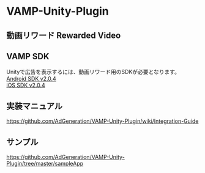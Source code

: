 # VAMP-Unity-Plugin
## 動画リワード Rewarded Video

## VAMP SDK
Unityで広告を表示するには、動画リワード用のSDKが必要となります。    
[Android SDK v2.0.4](https://github.com/AdGeneration/VAMP-Android-SDK/releases/tag/v2.0.4)    
[iOS SDK v2.0.4](https://github.com/AdGeneration/VAMP-iOS-SDK/releases/tag/2.0.4)

## 実装マニュアル
https://github.com/AdGeneration/VAMP-Unity-Plugin/wiki/Integration-Guide

## サンプル
https://github.com/AdGeneration/VAMP-Unity-Plugin/tree/master/sampleApp
